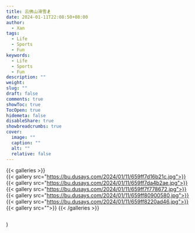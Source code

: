 ```yaml
---
title: 云佛山滑雪🏂
date: 2024-01-11T22:08:50+08:00
author:
  - Xan
tags:
  - Life
  - Sports
  - Fun
keywords:
  - Life
  - Sports
  - Fun
description: ""
weight: 
slug: ""
draft: false
comments: true
showToc: true
TocOpen: true
hidemeta: false
disableShare: true
showbreadcrumbs: true
cover:
  image: ""
  caption: ""
  alt: ""
  relative: false
---
```

{{< galleries >}}  
{{< gallery src="https://bu.dusays.com/2024/01/11/659ff7d16b21c.jpg">}}
{{< gallery src="https://bu.dusays.com/2024/01/11/659ff7da4b2ae.jpg">}}
{{< gallery src="https://bu.dusays.com/2024/01/11/659ff7f778672.jpg">}}
{{< gallery src="https://bu.dusays.com/2024/01/11/659ff80900580.jpg">}}
{{< gallery src="https://bu.dusays.com/2024/01/11/659ff8220ad46.jpg">}}
{{< gallery src="">}}
{{< /galleries >}}

![]()

)

